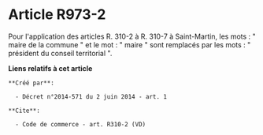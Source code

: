 # Article R973-2

Pour l'application des articles R. 310-2 à R. 310-7 à Saint-Martin, les mots : " maire de la commune " et le mot : " maire "
sont remplacés par les mots : " président du conseil territorial ".

**Liens relatifs à cet article**

	**Créé par**:

	  - Décret n°2014-571 du 2 juin 2014 - art. 1

	**Cite**:

	  - Code de commerce - art. R310-2 (VD)
